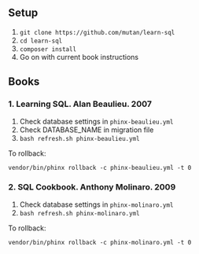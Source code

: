 ## Setup

1. `git clone https://github.com/mutan/learn-sql`
2. `cd learn-sql`
3. `composer install`
4. Go on with current book instructions

## Books

### 1. Learning SQL. Alan Beaulieu. 2007
1. Check database settings in `phinx-beaulieu.yml`
2. Check DATABASE_NAME in migration file
3. `bash refresh.sh phinx-beaulieu.yml` 

To rollback:  

`vendor/bin/phinx rollback -c phinx-beaulieu.yml -t 0`

### 2. SQL Cookbook. Anthony Molinaro. 2009
1. Check database settings in `phinx-molinaro.yml`
2. `bash refresh.sh phinx-molinaro.yml` 

To rollback:  

`vendor/bin/phinx rollback -c phinx-molinaro.yml -t 0`
